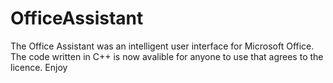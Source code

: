 # OfficeAssistant
The Office Assistant was an intelligent user interface for Microsoft Office.  
The code written in C++ is now avalible for anyone to use that agrees to the licence. Enjoy
